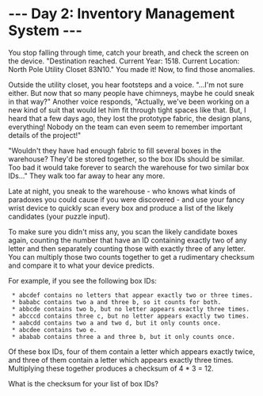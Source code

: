 # --- Day 2: Inventory Management System ---

   You stop falling through time, catch your breath, and check the screen on
   the device. "Destination reached. Current Year: 1518. Current Location:
   North Pole Utility Closet 83N10." You made it! Now, to find those
   anomalies.

   Outside the utility closet, you hear footsteps and a voice. "...I'm not
   sure either. But now that so many people have chimneys, maybe he could
   sneak in that way?" Another voice responds, "Actually, we've been working
   on a new kind of suit that would let him fit through tight spaces like
   that. But, I heard that a few days ago, they lost the prototype fabric,
   the design plans, everything! Nobody on the team can even seem to remember
   important details of the project!"

   "Wouldn't they have had enough fabric to fill several boxes in the
   warehouse? They'd be stored together, so the box IDs should be similar.
   Too bad it would take forever to search the warehouse for two similar box
   IDs..." They walk too far away to hear any more.

   Late at night, you sneak to the warehouse - who knows what kinds of
   paradoxes you could cause if you were discovered - and use your fancy
   wrist device to quickly scan every box and produce a list of the likely
   candidates (your puzzle input).

   To make sure you didn't miss any, you scan the likely candidate boxes
   again, counting the number that have an ID containing exactly two of any
   letter and then separately counting those with exactly three of any
   letter. You can multiply those two counts together to get a rudimentary
   checksum and compare it to what your device predicts.

   For example, if you see the following box IDs:

     * abcdef contains no letters that appear exactly two or three times.
     * bababc contains two a and three b, so it counts for both.
     * abbcde contains two b, but no letter appears exactly three times.
     * abcccd contains three c, but no letter appears exactly two times.
     * aabcdd contains two a and two d, but it only counts once.
     * abcdee contains two e.
     * ababab contains three a and three b, but it only counts once.

   Of these box IDs, four of them contain a letter which appears exactly
   twice, and three of them contain a letter which appears exactly three
   times. Multiplying these together produces a checksum of 4 * 3 = 12.

   What is the checksum for your list of box IDs?

